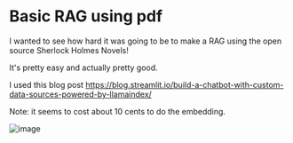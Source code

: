 # Basic RAG using pdf

I wanted to see how hard it was going to be to make a RAG using the open source Sherlock Holmes Novels!

It's pretty easy and actually pretty good.

I used this blog post https://blog.streamlit.io/build-a-chatbot-with-custom-data-sources-powered-by-llamaindex/

Note: it seems to cost about 10 cents to do the embedding.

![image](https://github.com/nikicrow/sherlock-holmes-rag/assets/72773639/544c6acc-b079-4bde-a2a3-d465da84aac8)
